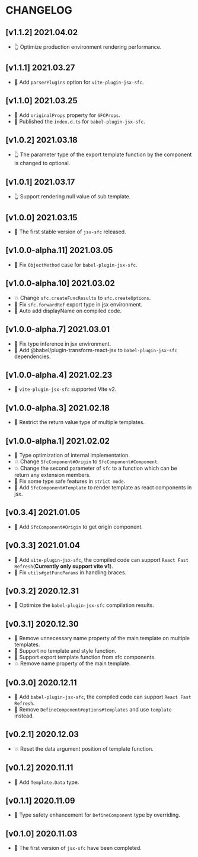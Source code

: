 # CHANGELOG

## [v1.1.2] 2021.04.02

- 👆 Optimize production environment rendering performance.

## [v1.1.1] 2021.03.27

- 🌟 Add `parserPlugins` option for `vite-plugin-jsx-sfc`.

## [v1.1.0] 2021.03.25

- 🌟 Add `originalProps` property for `SFCProps`.
- 🐛 Published the `index.d.ts` for `babel-plugin-jsx-sfc`.

## [v1.0.2] 2021.03.18

- 👆 The parameter type of the export template function by the component is changed to optional.

## [v1.0.1] 2021.03.17

- 👆 Support rendering null value of sub template.

## [v1.0.0] 2021.03.15

- 🤟 The first stable version of `jsx-sfc` released.

## [v1.0.0-alpha.11] 2021.03.05

- 🐛 Fix `ObjectMethod` case for `babel-plugin-jsx-sfc`.

## [v1.0.0-alpha.10] 2021.03.02

- 💥 Change `sfc.createFuncResults` to `sfc.createOptions`.
- 🐛 Fix `sfc.forwardRef` export type in jsx environment.
- 🌟 Auto add displayName on compiled code.

## [v1.0.0-alpha.7] 2021.03.01

- 🐛 Fix type inference in jsx environment.
- 🐛 Add @babel/plugin-transform-react-jsx to `babel-plugin-jsx-sfc` dependencies.

## [v1.0.0-alpha.4] 2021.02.23

- 🌟 `vite-plugin-jsx-sfc` supported Vite v2.

## [v1.0.0-alpha.3] 2021.02.18

- 🌟 Restrict the return value type of multiple templates.

## [v1.0.0-alpha.1] 2021.02.02

- 🌟 Type optimization of internal implementation.
- 💥 Change `SfcComponent#Origin` to `SfcComponent#Component`.
- 💥 Change the second parameter of `sfc` to a function which can be return any extension members.
- 🐛 Fix some type safe features in `strict mode`.
- 🌟 Add `SfcComponent#Template` to render template as react components in jsx.

## [v0.3.4] 2021.01.05

- 🌟 Add `SfcComponent#Origin` to get origin component.

## [v0.3.3] 2021.01.04

- 🌟 Add `vite-plugin-jsx-sfc`, the compiled code can support `React Fast Refresh`(**Currently only support vite v1**).
- 🐛 Fix `utils#getFuncParams` in handling braces.

## [v0.3.2] 2020.12.31

- 🌟 Optimize the `babel-plugin-jsx-sfc` compilation results.

## [v0.3.1] 2020.12.30

- 🌟 Remove unnecessary name property of the main template on multiple templates.
- 🌟 Support no template and style function.
- 🌟 Support export template function from sfc components.
- 💥 Remove name property of the main template.

## [v0.3.0] 2020.12.11

- 🌟 Add `babel-plugin-jsx-sfc`, the compiled code can support `React Fast Refresh`.
- 🌟 Remove `DefineComponent#options#templates` and use `template` instead.

## [v0.2.1] 2020.12.03

- 💥 Reset the data argument position of template function.

## [v0.1.2] 2020.11.11

- 🌟 Add `Template.Data` type.

## [v0.1.1] 2020.11.09

- 🌟 Type safety enhancement for `DefineComponent` type by overriding.

## [v0.1.0] 2020.11.03

- 🌟 The first version of `jsx-sfc` have been completed.
